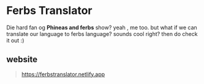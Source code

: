 # Ferbs Translator

Die hard fan og **Phineas and ferbs** show? yeah , me too. but what if we can translate our language to ferbs language? sounds cool right? then do check it out :)

## website

> https://ferbstranslator.netlify.app
